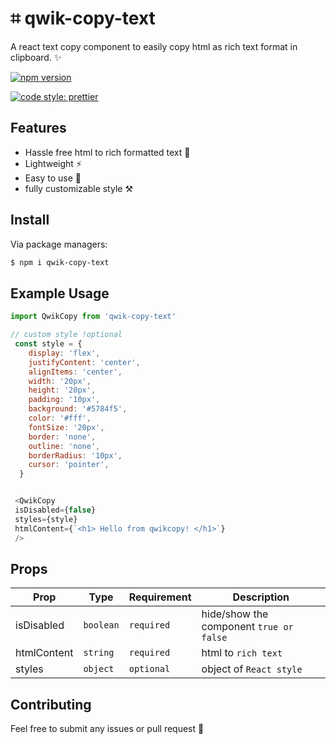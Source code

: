 # ⌗ qwik-copy-text

A react text copy component to easily copy html as rich text format in clipboard. ✨

[![npm version](https://badge.fury.io/js/qwik-copy-text.svg)](https://badge.fury.io/js/qwik-copy-text)

[![code style: prettier](https://img.shields.io/badge/code_style-prettier-ff69b4.svg)](https://github.com/prettier/prettier)

## Features

- Hassle free html to rich formatted text 🥳
- Lightweight ⚡
- Easy to use 🐥
- fully customizable style ⚒️

## Install

Via package managers:

```bash
$ npm i qwik-copy-text
```

## Example Usage

```js
import QwikCopy from 'qwik-copy-text'
```

```js
// custom style !optional
 const style = {
    display: 'flex',
    justifyContent: 'center',
    alignItems: 'center',
    width: '20px',
    height: '20px',
    padding: '10px',
    background: '#5784f5',
    color: '#fff',
    fontSize: '20px',
    border: 'none',
    outline: 'none',
    borderRadius: '10px',
    cursor: 'pointer',
  }


 <QwikCopy 
 isDisabled={false}
 styles={style} 
 htmlContent={`<h1> Hello from qwikcopy! </h1>`} 
 />
```

## Props

| Prop      | Type      | Requirement  |Description                                         |
| --------- | --------- | ------------ | --------------------------------------------------- |
| isDisabled     | `boolean`  | `required` | hide/show the component `true or false` |
| htmlContent| `string`  | `required` | html to `rich text`   |
| styles| `object`  | `optional` | object of `React style`   |

## Contributing

Feel free to submit any issues or pull request 🙂
